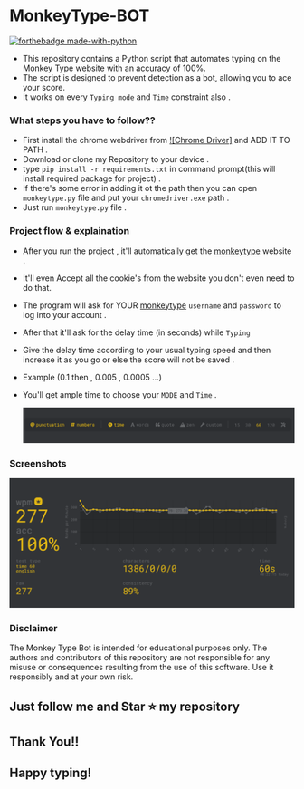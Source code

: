 # MonkeyType-BOT
[![forthebadge made-with-python](http://ForTheBadge.com/images/badges/made-with-python.svg)](https://www.python.org/)                 

- This repository contains a Python script that automates typing on the Monkey Type website with an accuracy of 100%. 
- The script is designed to prevent detection as a bot, allowing you to ace your score.
- It works on every  `Typing mode` and `Time` constraint also . 


### What steps you have to follow??

- First install the chrome webdriver from [![Chrome Driver]](https://chromedriver.chromium.org/downloads) and ADD IT TO PATH .
-  Download or clone my Repository to your device .
- type `pip install -r requirements.txt` in command prompt(this will install required package for project) .
- If there's some error in adding it ot the path then you can open `monkeytype.py` file and put your `chromedriver.exe` path . 
- Just run `monkeytype.py` file .

### Project flow & explaination

- After you run the project , it'll automatically get the [monkeytype](https://monkeytype.com/) website .
- It'll even Accept all the cookie's from the website you don't even need to do that.
- The program will ask for YOUR [monkeytype](https://monkeytype.com/) `username` and `password` to log into your account . 
- After that it'll ask for the delay time (in seconds) while `Typing`
- Give the delay time according to your usual typing speed and then increase it as you go or else the score will not be saved .
- Example (0.1 then , 0.005 , 0.0005 ...)
- You'll get ample time to choose your `MODE` and `Time` .
  
  <img src='https://github.com/MusadiqPasha/MonkeyType-BOT/blob/main/modes.png'>



### Screenshots


<img src='https://github.com/MusadiqPasha/MonkeyType-BOT/blob/main/image.png'>


### Disclaimer
The Monkey Type Bot is intended for educational purposes only. The authors and contributors of this repository are not responsible for any misuse or consequences resulting from the use of this software. Use it responsibly and at your own risk.


## Just follow me and Star ⭐ my repository 
## Thank You!!
## Happy typing!

